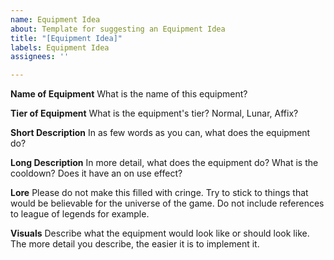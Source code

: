 ```yaml
---
name: Equipment Idea
about: Template for suggesting an Equipment Idea
title: "[Equipment Idea]"
labels: Equipment Idea
assignees: ''

---
```


**Name of Equipment**
What is the name of this equipment?

**Tier of Equipment**
What is the equipment's tier? Normal, Lunar, Affix?

**Short Description**
In as few words as you can, what does the equipment do?

**Long Description**
In more detail, what does the equipment do? What is the cooldown? Does it have an on use effect?

**Lore**
Please do not make this filled with cringe. Try to stick to things that would be believable for the universe of the game. Do not include references to league of legends for example.

**Visuals**
Describe what the equipment would look like or should look like. The more detail you describe, the easier it is to implement it.
